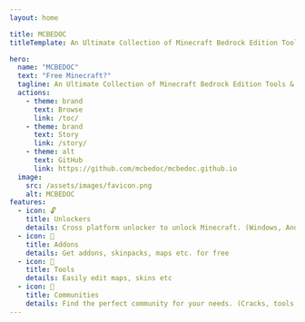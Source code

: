 ```yaml
---
layout: home

title: MCBEDOC
titleTemplate: An Ultimate Collection of Minecraft Bedrock Edition Tools & Unlockers

hero:
  name: "MCBEDOC"
  text: "Free Minecraft?"
  tagline: An Ultimate Collection of Minecraft Bedrock Edition Tools & Unlockers
  actions:
    - theme: brand
      text: Browse
      link: /toc/
    - theme: brand
      text: Story
      link: /story/
    - theme: alt
      text: GitHub
      link: https://github.com/mcbedoc/mcbedoc.github.io
  image:
    src: /assets/images/favicon.png
    alt: MCBEDOC
features:
  - icon: 🔓
    title: Unlockers
    details: Cross platform unlocker to unlock Minecraft. (Windows, Android, IOS, PS, Nintendo, Xbox)
  - icon: 🧩
    title: Addons
    details: Get addons, skinpacks, maps etc. for free
  - icon: 🔨
    title: Tools
    details: Easily edit maps, skins etc
  - icon: 👥
    title: Communities
    details: Find the perfect community for your needs. (Cracks, tools, archives, building)
---
```


<style>
:root {
  --vp-home-hero-name-color: transparent;
  --vp-home-hero-name-background: -webkit-linear-gradient(120deg, #bd34fe 30%, #41d1ff);

  --vp-home-hero-image-background-image: linear-gradient(-45deg, #bd34fe 50%, #47caff 50%);
  --vp-home-hero-image-filter: blur(44px);
}

@media (min-width: 640px) {
  :root {
    --vp-home-hero-image-filter: blur(56px);
  }
}

@media (min-width: 960px) {
  :root {
    --vp-home-hero-image-filter: blur(68px);
  }
}
</style>